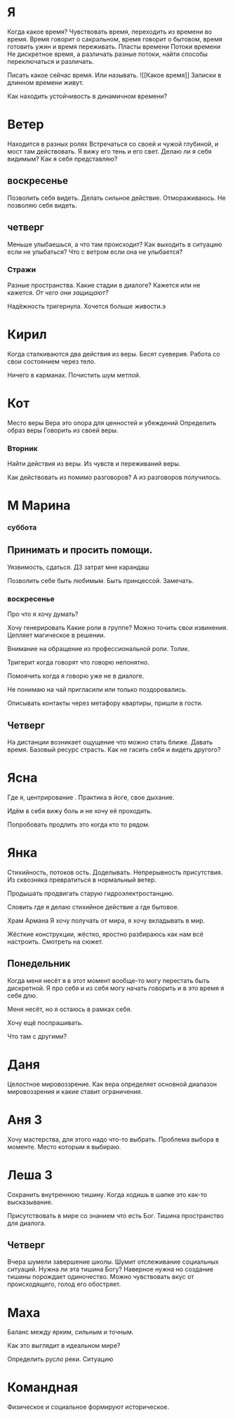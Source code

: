 # Я
Когда какое время? 
Чувствовать время, переходить из времени во время.
Время говорит о сакральном, время говорит о бытовом, время готовить ужин и время переживать.
Пласты времени
Потоки времени
Не дискретное время, а различать разные потоки, найти способы переключаться и различать.

Писать какое сейчас время. Или называть.
![[Какое время]]
Записки в длинном времени живут.

Как находить устойчивость в динамичном времени?

# Ветер 
Находится в разных ролях 
Встречаться со своей и чужой глубиной, и мост там действовать.
Я вижу его тень и его свет.
Делаю ли я себя видимым?
Как я себя представляю?
## воскресенье 
Позволить себя видеть. 
Делать сильное действие.
Отмораживаюсь. Не позволяю себя видеть.
## четверг 
Меньше улыбаешься, а что там происходит?
Как выходить в ситуацию если не улыбаться?
Что с ветром если она не улыбается?
### Стражи 
Разные пространства.
Какие стадии в диалоге?
Кажется или не кажется.
*От чего они защищают?*

Надёжность тригернула.
Хочется больше живости.э

# Кирил
Когда сталкиваются два действия из веры.
Бесят суеверия.
Работа со свои состоянием через тело.

Ничего в карманах. Почистить шум метлой.


# Кот
Место веры
Вера это опора для ценностей и убеждений
Определить образ веры
Говорить из своей веры.

### Вторник 
Найти действия из веры. Из чувств и переживаний веры.

Как действовать из помимо разговоров? А из разговоров получилось.

# М Марина 

### суббота 
## Принимать и просить помощи.
Уязвимость, сдаться.
ДЗ затрат мне карандаш 

Позволить себе быть любимым.
Быть принцессой.
Замечать.
### воскресенье 
Про что я хочу думать? 

Хочу генерировать 
Какие роли в группе?
Можно точить свои извинения.
Цепляет магическое в решении.

Внимание на обращение из профессиональной роли. Толик.

Тригерит когда говорят что говорю непонятно.

Помоячить когда я говорю уже не в диалоге.

Не понимаю на чай пригласили или только поздоровались.

Описывать контакты через метафору квартиры, пришли в гости.

## Четверг 
На дистанции возникает ощущение что можно стать ближе.
Давать время. 
Базовый ресурс страсть.
Как не гасить себя и видеть другого?

# Ясна
Где я, центрирование . Практика в йоге, свое дыхание. 

Идём в себя вижу боль и не хочу её проходить.

Попробовать продлить это когда кто то рядом.

# Янка
Стихийность, потоков ость. Доделывать. Непрерывность присутствия.
Из сквозняка превратиться в нормальный ветер. 

Продышать продвигать старую гидроэлектростанцию.

Словить где я делаю стихийное действие а где бытовое.

Храм Армана 
Я хочу получать от мира, я хочу вкладывать в мир.

Жёсткие конструкции, жёстко, яростно разбираюсь как нам всё настроить.
Смотреть на сюжет.

## Понедельник 
Когда меня несёт я в этот момент вообще-то могу перестать быть дискретной. Я про себя и из себя могу начать говорить и в это время я себя длю.

Меня несёт, но я остаюсь в рамках себя.

Хочу ещё поспрашивать.

Что там с другими?
# Даня
Целостное мировоззрение.
Как вера определяет основной диапазон мировоззрения и какие ставит ограничения.


# Аня З
Хочу мастерства, для этого надо что-то выбрать. Проблема выбора в моменте. Место которым я выбираю.

# Леша З
Сохранить внутреннюю тишину.
Когда ходишь в шапке это как-то высказывание.

Присутствовать в мире со знанием что есть Бог.
Тишина пространство для диалога.

## Четверг 
Вчера шумели завершение школы.
Шумит отслеживание социальных ситуаций.
Нужна ли эта тишина Богу?
Наверное нужна но создание тишины порождает одиночество.
Можно чувствовать вкус от происходящего, голод его обостряет.
# Маха
Баланс между ярким, сильным и точным.

Как это выглядит в идеальном мире?

Определить русло реки. Ситуацию

# Командная 
Физическое и социальное формируют историческое.
